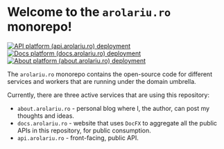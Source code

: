 # Welcome to the `arolariu.ro` monorepo!
[![API platform (api.arolariu.ro) deployment](https://github.com/arolariu/arolariu.ro/actions/workflows/api.arolariu.ro.yml/badge.svg)](https://github.com/arolariu/arolariu.ro/actions/workflows/api.arolariu.ro.yml)
[![Docs platform (docs.arolariu.ro) deployment](https://github.com/arolariu/arolariu.ro/actions/workflows/docs.arolariu.ro.yml/badge.svg)](https://github.com/arolariu/arolariu.ro/actions/workflows/docs.arolariu.ro.yml)
[![About platform (about.arolariu.ro) deployment](https://github.com/arolariu/arolariu.ro/actions/workflows/about.arolariu.ro.yml/badge.svg)](https://github.com/arolariu/arolariu.ro/actions/workflows/about.arolariu.ro.yml)


The `arolariu.ro` monorepo contains the open-source code for different services and workers that are running under the domain umbrella.

Currently, there are three active services that are using this repository:

- `about.arolariu.ro` - personal blog where I, the author, can post my thoughts and ideas.
- `docs.arolariu.ro` - website that uses `DocFX` to aggregate all the public APIs in this repository, for public consumption.
- `api.arolariu.ro` - front-facing, public API. 

